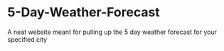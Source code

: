 # 5-Day-Weather-Forecast
A neat website meant for pulling up the 5 day weather forecast for your specified city
